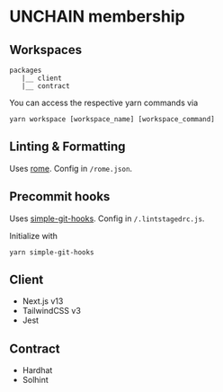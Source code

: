 # UNCHAIN membership

## Workspaces
```
packages
   |__ client
   |__ contract
```

You can access the respective yarn commands via
```
yarn workspace [workspace_name] [workspace_command]
```

## Linting & Formatting
Uses [rome](https://rome.tools/). Config in `/rome.json`.

## Precommit hooks
Uses [simple-git-hooks](https://github.com/toplenboren/simple-git-hooks). Config in `/.lintstagedrc.js`.

Initialize with
```
yarn simple-git-hooks
```

## Client
- Next.js v13
- TailwindCSS v3
- Jest

## Contract
- Hardhat
- Solhint
